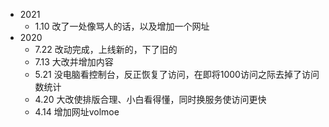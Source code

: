 - 2021
  - 1.10 改了一处像骂人的话，以及增加一个网址
- 2020
  - 7.22 改动完成，上线新的，下了旧的
  - 7.13 大改并增加内容
  - 5.21 没电脑看控制台，反正恢复了访问，在即将1000访问之际去掉了访问数统计
  - 4.20 大改使排版合理、小白看得懂，同时换服务使访问更快 
  - 4.14 增加网址volmoe
  
